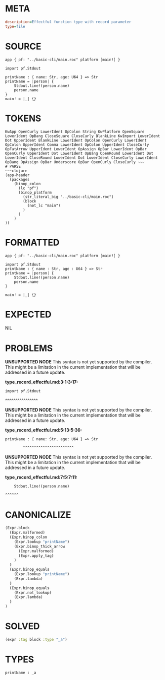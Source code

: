 # META
~~~ini
description=Effectful function type with record parameter
type=file
~~~
# SOURCE
~~~roc
app { pf: "../basic-cli/main.roc" platform [main!] }

import pf.Stdout

printName : { name: Str, age: U64 } => Str
printName = |person| {
    Stdout.line!(person.name)
    person.name
}
main! = |_| {}
~~~
# TOKENS
~~~text
KwApp OpenCurly LowerIdent OpColon String KwPlatform OpenSquare LowerIdent OpBang CloseSquare CloseCurly BlankLine KwImport LowerIdent Dot UpperIdent BlankLine LowerIdent OpColon OpenCurly LowerIdent OpColon UpperIdent Comma LowerIdent OpColon UpperIdent CloseCurly OpFatArrow UpperIdent LowerIdent OpAssign OpBar LowerIdent OpBar OpenCurly UpperIdent Dot LowerIdent OpBang OpenRound LowerIdent Dot LowerIdent CloseRound LowerIdent Dot LowerIdent CloseCurly LowerIdent OpBang OpAssign OpBar Underscore OpBar OpenCurly CloseCurly ~~~
# PARSE
~~~clojure
(app-header
  (packages
    (binop_colon
      (lc "pf")
      (binop_platform
        (str_literal_big "../basic-cli/main.roc")
        (block
          (not_lc "main")
        )
      )
    )
))
~~~
# FORMATTED
~~~roc
app { pf: "../basic-cli/main.roc" platform [main!] }

import pf.Stdout
printName : { name : Str, age : U64 } => Str
printName = |person| {
	Stdout.line!(person.name)
	person.name
}

main! = |_| {}
~~~
# EXPECTED
NIL
# PROBLEMS
**UNSUPPORTED NODE**
This syntax is not yet supported by the compiler.
This might be a limitation in the current implementation that will be addressed in a future update.

**type_record_effectful.md:3:1:3:17:**
```roc
import pf.Stdout
```
^^^^^^^^^^^^^^^^


**UNSUPPORTED NODE**
This syntax is not yet supported by the compiler.
This might be a limitation in the current implementation that will be addressed in a future update.

**type_record_effectful.md:5:13:5:36:**
```roc
printName : { name: Str, age: U64 } => Str
```
            ^^^^^^^^^^^^^^^^^^^^^^^


**UNSUPPORTED NODE**
This syntax is not yet supported by the compiler.
This might be a limitation in the current implementation that will be addressed in a future update.

**type_record_effectful.md:7:5:7:11:**
```roc
    Stdout.line!(person.name)
```
    ^^^^^^


# CANONICALIZE
~~~clojure
(Expr.block
  (Expr.malformed)
  (Expr.binop_colon
    (Expr.lookup "printName")
    (Expr.binop_thick_arrow
      (Expr.malformed)
      (Expr.apply_tag)
    )
  )
  (Expr.binop_equals
    (Expr.lookup "printName")
    (Expr.lambda)
  )
  (Expr.binop_equals
    (Expr.not_lookup)
    (Expr.lambda)
  )
)
~~~
# SOLVED
~~~clojure
(expr :tag block :type "_a")
~~~
# TYPES
~~~roc
printName : _a
~~~
